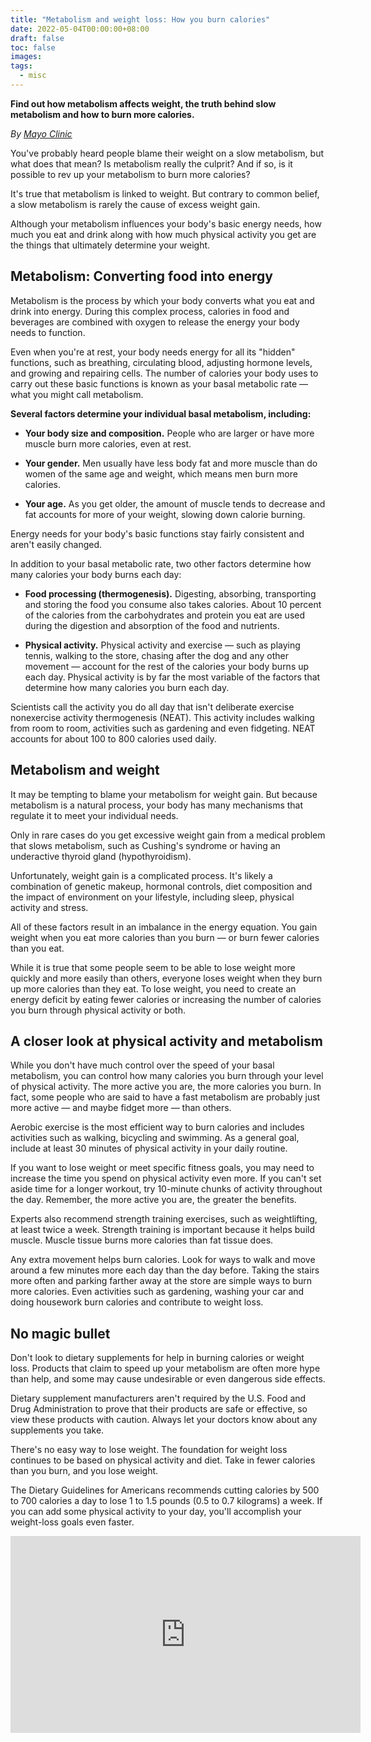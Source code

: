 ```yaml
---
title: "Metabolism and weight loss: How you burn calories"
date: 2022-05-04T00:00:00+08:00
draft: false
toc: false
images: 
tags:
  - misc
---
```




__Find out how metabolism affects weight, the truth behind slow metabolism and how to burn more calories.__

_By [Mayo Clinic](https://www.mayoclinic.org/healthy-lifestyle/weight-loss/in-depth/metabolism/art-20046508#:~:text=Several%20factors%20determine%20your%20individual,more%20calories%2C%20even%20at%20rest.)_

You've probably heard people blame their weight on a slow metabolism, but what does that mean? Is metabolism really the culprit? And if so, is it possible to rev up your metabolism to burn more calories?

It's true that metabolism is linked to weight. But contrary to common belief, a slow metabolism is rarely the cause of excess weight gain.

Although your metabolism influences your body's basic energy needs, how much you eat and drink along with how much physical activity you get are the things that ultimately determine your weight.

## Metabolism: Converting food into energy
Metabolism is the process by which your body converts what you eat and drink into energy. During this complex process, calories in food and beverages are combined with oxygen to release the energy your body needs to function.

Even when you're at rest, your body needs energy for all its "hidden" functions, such as breathing, circulating blood, adjusting hormone levels, and growing and repairing cells. The number of calories your body uses to carry out these basic functions is known as your basal metabolic rate — what you might call metabolism.

__Several factors determine your individual basal metabolism, including:__

- __Your body size and composition.__ People who are larger or have more muscle burn more calories, even at rest.

- __Your gender.__ Men usually have less body fat and more muscle than do women of the same age and weight, which means men burn more calories.

- __Your age.__ As you get older, the amount of muscle tends to decrease and fat accounts for more of your weight, slowing down calorie burning.

Energy needs for your body's basic functions stay fairly consistent and aren't easily changed.

In addition to your basal metabolic rate, two other factors determine how many calories your body burns each day:

- __Food processing (thermogenesis).__ Digesting, absorbing, transporting and storing the food you consume also takes calories. About 10 percent of the calories from the carbohydrates and protein you eat are used during the digestion and absorption of the food and nutrients.

- __Physical activity.__ Physical activity and exercise — such as playing tennis, walking to the store, chasing after the dog and any other movement — account for the rest of the calories your body burns up each day. Physical activity is by far the most variable of the factors that determine how many calories you burn each day.

Scientists call the activity you do all day that isn't deliberate exercise nonexercise activity thermogenesis (NEAT). This activity includes walking from room to room, activities such as gardening and even fidgeting. NEAT accounts for about 100 to 800 calories used daily.

## Metabolism and weight
It may be tempting to blame your metabolism for weight gain. But because metabolism is a natural process, your body has many mechanisms that regulate it to meet your individual needs.

Only in rare cases do you get excessive weight gain from a medical problem that slows metabolism, such as Cushing's syndrome or having an underactive thyroid gland (hypothyroidism).

Unfortunately, weight gain is a complicated process. It's likely a combination of genetic makeup, hormonal controls, diet composition and the impact of environment on your lifestyle, including sleep, physical activity and stress.

All of these factors result in an imbalance in the energy equation. You gain weight when you eat more calories than you burn — or burn fewer calories than you eat.

While it is true that some people seem to be able to lose weight more quickly and more easily than others, everyone loses weight when they burn up more calories than they eat. To lose weight, you need to create an energy deficit by eating fewer calories or increasing the number of calories you burn through physical activity or both.

## A closer look at physical activity and metabolism
While you don't have much control over the speed of your basal metabolism, you can control how many calories you burn through your level of physical activity. The more active you are, the more calories you burn. In fact, some people who are said to have a fast metabolism are probably just more active — and maybe fidget more — than others.

Aerobic exercise is the most efficient way to burn calories and includes activities such as walking, bicycling and swimming. As a general goal, include at least 30 minutes of physical activity in your daily routine.

If you want to lose weight or meet specific fitness goals, you may need to increase the time you spend on physical activity even more. If you can't set aside time for a longer workout, try 10-minute chunks of activity throughout the day. Remember, the more active you are, the greater the benefits.

Experts also recommend strength training exercises, such as weightlifting, at least twice a week. Strength training is important because it helps build muscle. Muscle tissue burns more calories than fat tissue does.

Any extra movement helps burn calories. Look for ways to walk and move around a few minutes more each day than the day before. Taking the stairs more often and parking farther away at the store are simple ways to burn more calories. Even activities such as gardening, washing your car and doing housework burn calories and contribute to weight loss.

## No magic bullet
Don't look to dietary supplements for help in burning calories or weight loss. Products that claim to speed up your metabolism are often more hype than help, and some may cause undesirable or even dangerous side effects.

Dietary supplement manufacturers aren't required by the U.S. Food and Drug Administration to prove that their products are safe or effective, so view these products with caution. Always let your doctors know about any supplements you take.

There's no easy way to lose weight. The foundation for weight loss continues to be based on physical activity and diet. Take in fewer calories than you burn, and you lose weight.

The Dietary Guidelines for Americans recommends cutting calories by 500 to 700 calories a day to lose 1 to 1.5 pounds (0.5 to 0.7 kilograms) a week. If you can add some physical activity to your day, you'll accomplish your weight-loss goals even faster.

<iframe width="560" height="315" src="https://www.youtube.com/embed/HgzGwKwLmgM" title="YouTube video player" frameborder="0" allow="accelerometer; autoplay; clipboard-write; encrypted-media; gyroscope; picture-in-picture" allowfullscreen></iframe>
